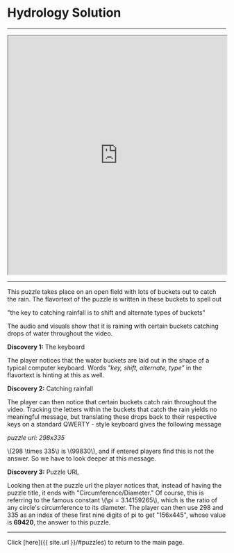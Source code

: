 # Hydrology Solution

-----

<iframe width="100%" height="550px"
    src="https://www.youtube.com/embed/BDlako_aykI?loop=1">
</iframe>

-----

This puzzle takes place on an open field with lots of buckets out to catch the rain. The flavortext of the puzzle is written in these buckets to spell out

"the key to catching rainfall is to shift and alternate types of buckets"

The audio and visuals show that it is raining with certain buckets catching drops of water throughout the video.

**Discovery 1:** The keyboard

The player notices that the water buckets are laid out in the shape of a typical computer keyboard. Words *"key, shift, alternate, type"* in the flavortext is hinting at this as well.

**Discovery 2:** Catching rainfall

The player can then notice that certain buckets catch rain throughout the video. Tracking the letters within the buckets that catch the rain yields no meaningful message, but translating these drops back to their respective keys on a standard QWERTY - style keyboard gives the following message

*puzzle url: 298x335*

\\(298 \times 335\\) is \\(99830\\), and if entered players find this is not the answer. So we have to look deeper at this message.

**Discovery 3:** Puzzle URL

Looking then at the puzzle url the player notices that, instead of having the puzzle title, it ends with "Circumference/Diameter." Of course, this is referring to the famous constant \\(\pi = 3.14159265\\), which is the ratio of any circle's circumference to its diameter. The player can then use 298 and 335 as an index of these first nine digits of pi to get "156x445", whose value is **69420**, the answer to this puzzle.

-----

Click [here]({{ site.url }}/#puzzles) to return to the main page.